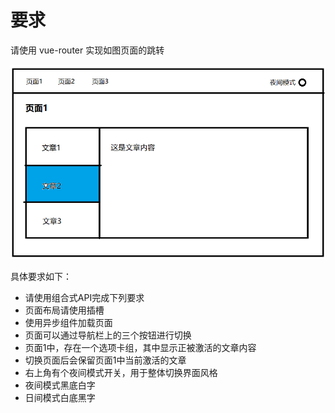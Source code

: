# 要求

请使用 vue-router 实现如图页面的跳转

![sample](md-img/2022-03-30-15-43-14.png)

具体要求如下：

- 请使用组合式API完成下列要求
- 页面布局请使用插槽
- 使用异步组件加载页面
- 页面可以通过导航栏上的三个按钮进行切换
- 页面1中，存在一个选项卡组，其中显示正被激活的文章内容
- 切换页面后会保留页面1中当前激活的文章
- 右上角有个夜间模式开关，用于整体切换界面风格
- 夜间模式黑底白字
- 日间模式白底黑字
